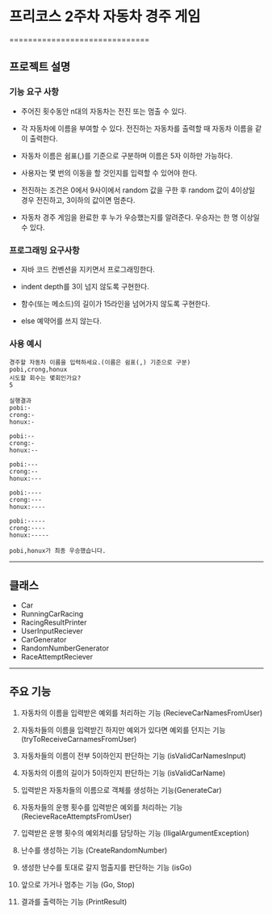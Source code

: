 # 프리코스 2주차 자동차 경주 게임 
==============================

## 프로젝트 설명

  ### 기능 요구 사항
  * 주어진 횟수동안 n대의 자동차는 전진 또는 멈출 수 있다.
 
  * 각 자동차에 이름을 부여할 수 있다. 전진하는 자동차를 출력할 때 자동차 이름을 같이 출력한다.
 
  * 자동차 이름은 쉼표(,)를 기준으로 구분하며 이름은 5자 이하만 가능하다.
 
  * 사용자는 몇 번의 이동을 할 것인지를 입력할 수 있어야 한다.
 
  * 전진하는 조건은 0에서 9사이에서 random 값을 구한 후 random 값이 4이상일 경우 전진하고, 3이하의 값이면 멈춘다.
 
  * 자동차 경주 게임을 완료한 후 누가 우승했는지를 알려준다. 우승자는 한 명 이상일 수 있다.
 
  ### 프로그래밍 요구사항
   * 자바 코드 컨벤션을 지키면서 프로그래밍한다.
 
   * indent depth를 3이 넘지 않도록 구현한다.
 
   * 함수(또는 메소드)의 길이가 15라인을 넘어가지 않도록 구현한다.
 
   * else 예약어를 쓰지 않는다.
 
  ### 사용 예시
    경주할 자동차 이름을 입력하세요.(이름은 쉼표(,) 기준으로 구분)
    pobi,crong,honux
    시도할 회수는 몇회인가요?
    5
    
    실행결과 
    pobi:- 
    crong:-
    honux:-
    
    pobi:--
    crong:-
    honux:--
    
    pobi:---
    crong:--
    honux:---
    
    pobi:----
    crong:---
    honux:----
    
    pobi:-----
    crong:----
    honux:-----
    
    pobi,honux가 최종 우승했습니다.
 
 ****
## 클래스
 
   * Car
   * RunningCarRacing
   * RacingResultPrinter
   * UserInputReciever
   * CarGenerator
   * RandomNumberGenerator
   * RaceAttemptReciever
     

****
## 주요 기능

   1. 자동차의 이름을 입력받은 예외를 처리하는 기능 (RecieveCarNamesFromUser)
   
   2. 자동차들의 이름을 입력받긴 하지만 예외가 있다면 예외를 던지는 기능 (tryToReceiveCarnamesFromUser)
   
   3. 자동차들의 이름이 전부 5이하인지 판단하는 기능 (isValidCarNamesInput)
   
   4. 자동차의 이름의 길이가 5이하인지 판단하는 기능 (isValidCarName)
      
   5. 입력받은 자동차들의 이름으로 객체를 생성하는 기능(GenerateCar)
      
   6. 자동차들의 운행 횟수를 입력받은 예외를 처리하는 기능 (RecieveRaceAttemptsFromUser)
      
   7. 입력받은 운행 횟수의 예외처리를 담당하는 기능 (IligalArgumentException)
      
   8. 난수를 생성하는 기능 (CreateRandomNumber)
      
   9. 생성한 난수를 토대로 갈지 멈출지를 판단하는 기능 (isGo)
      
   10. 앞으로 가거나 멈추는 기능 (Go, Stop)
      
   11. 결과를 출력하는 기능 (PrintResult)